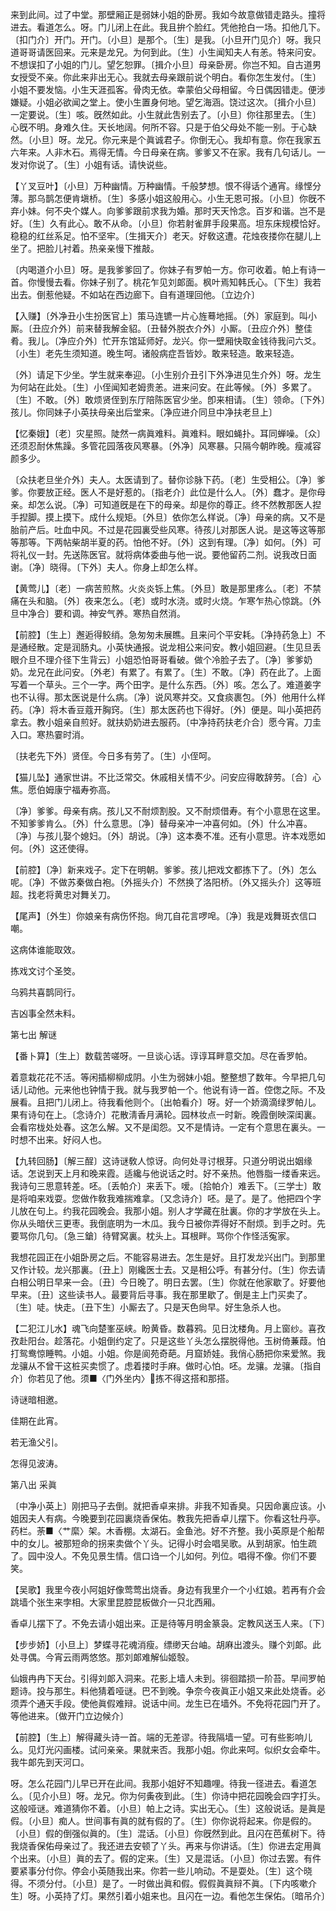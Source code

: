 <!-- { "loadSidebar": true } -->
来到此间。过了中堂。那壁厢正是弱妹小姐的卧房。我如今故意做错走路头。撞将进去。看道怎么。呀。门儿闭上在此。我且拚个脸红。凭他抢白一场。扣他几下。〔扣门介〕开门。开门。〔小旦〕是那个。〔生〕是我。〔小旦开门见介〕呀。我只道哥哥请医回来。元来是龙兄。为何到此。〔生〕小生闻知夫人有恙。特来问安。不想误扣了小姐的门儿。望乞恕罪。〔揖介小旦〕母亲卧房。你岂不知。自古道男女授受不亲。你此来非出无心。我就去母亲跟前说个明白。看你怎生发付。〔生〕小姐不要发恼。小生天涯孤客。骨肉无依。幸蒙伯父母相留。今日偶因错走。便涉嫌疑。小姐必欲闻之堂上。使小生置身何地。望乞海涵。饶过这次。〔揖介小旦〕一定要说。〔生〕咳。旣然如此。小生就此吿别去了。〔小旦〕你往那里去。〔生〕心旣不明。身难久住。天长地阔。何所不容。只是于伯父母处不能一别。于心缺然。〔小旦〕呀。龙兄。你元来是个眞诚君子。你倒无心。我却有意。你在我家五六年来。人非木石。焉得无情。今日母亲在病。爹爹又不在家。我有几句话儿。一发对你说了。〔生〕小姐有话。请快说些。 

【丫叉豆叶】〔小旦〕万种幽情。万种幽情。千般梦想。恨不得话个通宵。缘悭分薄。那乌鹊怎便肯塡桥。〔生〕多感小姐这般用心。小生无恩可报。〔小旦〕你旣不弃小妹。何不央个媒人。向爹爹跟前求我为婚。那时天天怜念。百岁和谐。岂不是好。〔生〕久有此心。敢不从命。〔小旦〕你若射雀屛手段果高。坦东床规模恰好。稳稳的红丝系足。怕不坚牢。〔生揖天介〕老天。好敎这遭。花烛夜搂你在腿儿上坐了。把脸儿衬着。热亲亲慢下推敲。

〔内喝道介小旦〕呀。是我爹爹回了。你妹子有罗帕一方。你可收着。帕上有诗一首。你慢慢去看。你妹子别了。桃花乍见刘郞面。枫叶焉知韩氏心。〔下生〕我若出去。倒惹他疑。不如站在西边廊下。自有道理回他。〔立边介〕 

【入赚】〔外净丑小生扮医官上〕策马连镳一片心旌蓦地摇。〔外〕家庭到。叫小厮。〔丑应介外〕前来替我解金貂。〔丑替外脱衣介外〕小厮。〔丑应介外〕整佳肴。我儿。〔净应介外〕忙开东馆延师好。龙兴。你一壁厢快取金钱待我问六爻。〔小生〕老先生须知道。晚生呵。诸般病症吾皆妙。敢来轻造。敢来轻造。

〔外〕请足下少坐。学生就来奉迎。〔小生别介丑引下外净进见生介外〕呀。龙生为何站在此处。〔生〕小侄闻知老姆贵恙。进来问安。在此等候。〔外〕多累了。〔生〕不敢。〔外〕敢烦贤侄到东厅陪陈医官少坐。卽来相请。〔生〕领命。〔下外〕孩儿。你同妹子小英扶母亲出后堂来。〔净应进介同旦中净扶老旦上〕 

【忆秦娥】〔老〕灾星照。陡然一病眞难料。眞难料。眼如蝇扑。耳同蝉噪。〔众〕还须忍耐休焦躁。多管花园落夜风寒暴。〔外净〕风寒暴。只隔今朝昨晚。瘦减容颜多少。

〔众扶老旦坐介外〕夫人。太医请到了。替你诊脉下药。〔老〕生受相公。〔净〕爹爹。你要放正经。医人不是好惹的。〔指老介〕此位是什么人。〔外〕蠢才。是你母亲。却怎么说。〔净〕可知道旣是在下的母亲。却是你的尊正。终不然教那医人揑手揑脚。摸上摸下。成什么规矩。〔外旦〕依你怎么样说。〔净〕母亲的病。又不是胎前产后。吐血中风。不过是花园裏受些风寒。待孩儿对那医人说。是这等这等那等那等。下两帖柴胡半夏的药。怕他不好。〔外〕这到有理。〔净〕如何。〔外〕可将礼仪一封。先送陈医官。就将病体委曲与他一说。要他留药二剂。说我改日面谢。〔净〕晓得。〔下外〕夫人。你身上却怎么样。 

【黄莺儿】〔老〕一病苦煎熬。火炎炎铄上焦。〔外旦〕敢是那里疼么。〔老〕不禁痛在头和脑。〔外〕夜来怎么。〔老〕或时水浇。或时火烧。乍寒乍热心惊跳。〔外旦中净合〕要和调。神安气养。寒热自然消。

【前腔】〔生上〕邂逅得鲛绡。急匆匆未展瞧。且来问个平安耗。〔净持药急上〕不是通经散。定是润肠丸。小英快通报。说龙相公来问安。教小姐回避。〔生见旦丢眼介旦不理介径下生背云〕小姐恐怕哥哥看破。做个冷脸子去了。〔净〕爹爹奶奶。龙兄在此问安。〔外老〕有累了。有累了。〔生〕不敢。〔净〕药在此了。上面写着一个草头。三个一字。两个田字。是什么东西。〔外〕咳。怎么了。难道姜字也不认得。那太医说是什么病。〔净〕说风寒并交。又食痰裹包。〔外〕他用什么样药。〔净〕将木香豆蔻开胸窍。〔生〕那太医药也下得好。〔外〕便是。叫小英把药拿去。教小姐亲自煎好。就扶奶奶进去服药。〔中净持药扶老介合〕愿今宵。刀圭入口。寒热霎时消。

〔扶老先下外〕贤侄。今日多有劳了。〔生〕小侄呵。 

【猫儿坠】通家世讲。不比泛常交。休戚相关情不少。问安应得敢辞劳。〔合〕心焦。愿伯姆康宁福寿弥高。

〔净〕爹爹。母亲有病。孩儿又不耐烦割股。又不耐烦借寿。有个小意思在这里。不知爹爹肯么。〔外〕什么意思。〔净〕替母亲冲一冲喜何如。〔外〕什么冲喜。〔净〕与孩儿娶个媳妇。〔外〕胡说。〔净〕这本奏不准。还有小意思。许本戏愿如何。〔外〕这还使得。 

【前腔】〔净〕新来戏子。定下在明朝。爹爹。孩儿把戏文都拣下了。〔外〕怎么呢。〔净〕不做苏秦做白袍。〔外摇头介〕不然换了洛阳桥。〔外又摇头介〕这等班超。找老将黄忠对舞关刀。

【尾声】〔外生〕你娘亲有病伤怀抱。尙兀自花言啰唣。〔净〕我是戏舞斑衣信口嘲。

这病体谁能取效。



拣戏文讨个圣筊。

乌鸦共喜鹊同行。



吉凶事全然未料。 

第七出
解谜

【番卜算】〔生上〕数载苦嗟呀。一旦谈心话。谆谆耳畔意交加。尽在香罗帕。

着意栽花花不活。等闲插柳柳成阴。小生为弱妹小姐。整整想了数年。今早把几句话儿动他。元来他也钟情于我。就与我罗帕一个。他说有诗一首。倥偬之际。不及展看。且把门儿闭上。待我看他则个。〔出帕看介〕呀。好一个娇滴滴绿罗帕儿。果有诗句在上。〔念诗介〕花散淸香月满轮。园林妆点一时新。晚霞倒映深闺裏。会看帘栊处处春。这怎么解。又不是闺怨。又不是情诗。一定有个意思在裏头。一时想不出来。好闷人也。 

【九转回肠】〔解三酲〕这诗谜敎人惊讶。向何处寻讨根芽。只道分明说出姻缘话。怎说到天上月和晚来霞。适纔与他说话之时。好不亲热。他唇脂一缕香来远。我诗句三思意转差。呸。〔丢帕介〕来丢下。嗳。〔拾帕介〕难丢下。〔三学士〕敢是将咱来戏耍。您做作敎我难揣难拿。〔又念诗介〕呸。是了。是了。他把四个字儿放在句上。约我花园晚会。我那小姐。别人才学藏在肚裏。你的才学放在头上。你从头暗伏三更枣。我倒底明为一木瓜。我今日被你弄得好不耐烦。到手之时。先要骂你几句。〔急三鎗〕待臂窝裏。枕头上。耳根畔。骂你个作怪活寃家。

我想花园正在小姐卧房之后。不能容易进去。怎生是好。且打发龙兴出门。到那里又作计较。龙兴那裏。〔丑上〕刚纔医士去。又是相公呼。有甚分付。〔生〕你去请白相公明日早来一会。〔丑〕今日晚了。明日去罢。〔生〕你就在他家歇了。好要他早来。〔丑〕这些读书人。最要背后寻事。我在那里歇了。倒是主上门买卖了。〔生〕唗。快走。〔丑下生〕小厮去了。只是天色尙早。好生急杀人也。 

【二犯江儿水】魂飞向楚峯巫峡。盼黄昏。数暮鸦。见日沈楼角。月上窗纱。喜孜孜赴阳台。趁落花。小姐倒约定了。只是这些丫头怎么摆脱得他。玉树倚蒹葭。怕打鸳鸯惊睡鸭。小姐。小姐。你是阆苑奇葩。月窟娇娃。我俏心肠把你来爱煞。我龙骧从不曾干这桩买卖惯了。虑着搂时手麻。做时心怕。呸。龙骧。龙骧。〔指自介〕你若见了他。须■〈门外坐内〉拣不得这搭和那搭。

诗谜暗相邀。



佳期在此宵。

若无渔父引。



怎得见波涛。 

第八出
采眞

〔中净小英上〕刚把马子去倒。就把香卓来排。非我不知香臭。只因命裏应该。小姐因夫人有病。今晚要到花园裏烧香保佑。教我先把香卓儿摆下。你看这牡丹亭。药栏。荼■〈艹縻〉架。木香棚。太湖石。金鱼池。好不齐整。我小英原是个船帮中的女儿。被那短命的拐来卖做个丫头。记得小时会唱吴歌。从到胡家。怕生疏了。园中没人。不免见景生情。信口诌一个儿如何。列位。唱得不像。你们不要笑。 

【吴歌】我里今夜小阿姐好像莺莺出烧香。身边有我里介一个小红娘。若再有介会跳墙个张生来孛相。大家里昆腔昆板做介一只北西厢。

香卓儿摆下了。不免去请小姐出来。正是待等月明金篆袅。定教风送玉人来。〔下〕 

【步步娇】〔小旦上〕梦蝶寻花魂消瘦。缥缈天台岫。胡麻出渡头。赚个刘郞。此处寻偶。今宵云雨两悠悠。那刘郞难解仙姬彀。

仙娥冉冉下天台。引得刘郞入洞来。花影上墙人未到。徘徊踏损一阶苔。早间罗帕题诗。投与那生。料他猜着哑谜。巴不到晚。争奈今夜眞正小姐又来此处烧香。必须弄个通天手段。使他眞假难辩。说话中间。龙生已在墙外。不免将花园门开了。等他进来。〔做开门立边候介〕 

【前腔】〔生上〕解得藏头诗一首。端的无差谬。待我隔墙一望。可有些影响儿么。见灯光闪画楼。试问亲亲。果就来否。我那小姐。你此来呵。似织女会牵牛。我牛郞先到天河口。

呀。怎么花园门儿早已开在此间。我那小姐好不知趣哩。待我一径进去。看道怎么。〔见介小旦〕呀。龙兄。你为何夤夜到此。〔生〕你诗中把花园晚会四字打头。这般哑谜。难道猜你不着。〔小旦〕帕上之诗。实出无心。〔生〕这般说话。是眞是假。〔小旦〕痴人。世间事有眞的就有假的了。〔生〕你你说将起来。你是假的。〔小旦〕假的倒强似眞的。〔生〕混话。〔小旦〕你旣然到此。且闪在芭蕉树下。待我烧香保佑母亲过了。我还进去安顿了丫头。再来与你讲话。〔生〕你进去定用眞个出来。〔小旦〕眞的去了。假的定来。〔生〕又是混话。〔小旦〕你过去罢。有件要紧事分付你。停会小英随我出来。你若一些儿响动。不是耍处。〔生〕这个晓得。不须分付。〔小旦〕是了。一时做出眞和假。假假眞眞辩不眞。〔下内咳嗽介生〕呀。小英持了灯。果然引着小姐来也。且闪在一边。看他怎生保佑。〔暗吊介〕 

